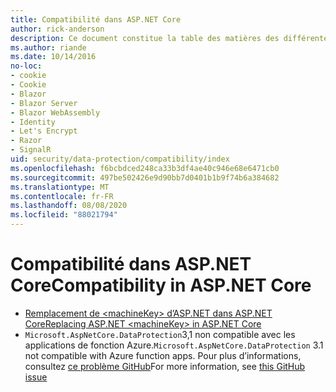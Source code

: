 ```yaml
---
title: Compatibilité dans ASP.NET Core
author: rick-anderson
description: Ce document constitue la table des matières des différentes rubriques relatives à la compatibilité de la protection des données ASP.NET Core.
ms.author: riande
ms.date: 10/14/2016
no-loc:
- cookie
- Cookie
- Blazor
- Blazor Server
- Blazor WebAssembly
- Identity
- Let's Encrypt
- Razor
- SignalR
uid: security/data-protection/compatibility/index
ms.openlocfilehash: f6bcbdced248ca33b3df4ae40c946e68e6471cb0
ms.sourcegitcommit: 497be502426e9d90bb7d0401b1b9f74b6a384682
ms.translationtype: MT
ms.contentlocale: fr-FR
ms.lasthandoff: 08/08/2020
ms.locfileid: "88021794"
---
```

# <a name="compatibility-in-aspnet-core"></a><span data-ttu-id="5a5da-103">Compatibilité dans ASP.NET Core</span><span class="sxs-lookup"><span data-stu-id="5a5da-103">Compatibility in ASP.NET Core</span></span>

* [<span data-ttu-id="5a5da-104">Remplacement de \<machineKey> d’ASP.NET dans ASP.NET Core</span><span class="sxs-lookup"><span data-stu-id="5a5da-104">Replacing ASP.NET \<machineKey> in ASP.NET Core</span></span>](xref:security/data-protection/compatibility/replacing-machinekey)
* <span data-ttu-id="5a5da-105">`Microsoft.AspNetCore.DataProtection`3,1 non compatible avec les applications de fonction Azure.</span><span class="sxs-lookup"><span data-stu-id="5a5da-105">`Microsoft.AspNetCore.DataProtection` 3.1 not compatible with Azure function apps.</span></span> <span data-ttu-id="5a5da-106">Pour plus d’informations, consultez [ce problème GitHub](https://github.com/Azure/azure-functions-host/issues/5447)</span><span class="sxs-lookup"><span data-stu-id="5a5da-106">For more information, see [this GitHub issue](https://github.com/Azure/azure-functions-host/issues/5447)</span></span>
